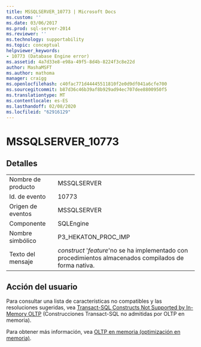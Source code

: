 ```yaml
---
title: MSSQLSERVER_10773 | Microsoft Docs
ms.custom: ''
ms.date: 03/06/2017
ms.prod: sql-server-2014
ms.reviewer: ''
ms.technology: supportability
ms.topic: conceptual
helpviewer_keywords:
- 10773 (Database Engine error)
ms.assetid: 4a7d33e8-e98a-49f5-8d4b-8224f3c8e22d
author: MashaMSFT
ms.author: mathoma
manager: craigg
ms.openlocfilehash: c40fac771d44445511810f2e0d9df041a6cfe700
ms.sourcegitcommit: b87d36c46b39af8b929ad94ec707dee8800950f5
ms.translationtype: MT
ms.contentlocale: es-ES
ms.lasthandoff: 02/08/2020
ms.locfileid: "62916129"
---
```

# <a name="mssqlserver_10773"></a>MSSQLSERVER_10773
    
## <a name="details"></a>Detalles  
  
|||  
|-|-|  
|Nombre de producto|MSSQLSERVER|  
|Id. de evento|10773|  
|Origen de eventos|MSSQLSERVER|  
|Componente|SQLEngine|  
|Nombre simbólico|P3_HEKATON_PROC_IMP|  
|Texto del mensaje|*construct* '*feature*'no se ha implementado con procedimientos almacenados compilados de forma nativa.|  
  
## <a name="user-action"></a>Acción del usuario  
 Para consultar una lista de características no compatibles y las resoluciones sugeridas, vea [Transact-SQL Constructs Not Supported by In-Memory OLTP](../in-memory-oltp/transact-sql-constructs-not-supported-by-in-memory-oltp.md) (Construcciones Transact-SQL no admitidas por OLTP en memoria).  
  
 Para obtener más información, vea [OLTP en memoria &#40;optimización en memoria&#41;](../in-memory-oltp/in-memory-oltp-in-memory-optimization.md).  
  
  
